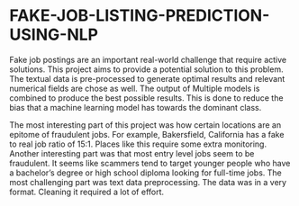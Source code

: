 # FAKE-JOB-LISTING-PREDICTION-USING-NLP

Fake job postings are an important real-world challenge that require active solutions. This project aims to provide a potential solution to this problem. The textual data is pre-processed to generate optimal results and relevant numerical fields are chose as well. The output of Multiple models is combined to produce the best possible results. This is done to reduce the bias that a machine learning model has towards the dominant class.

The most interesting part of this project was how certain locations are an epitome of fraudulent jobs. For example, Bakersfield, California has a fake to real job ratio of 15:1. Places like this require some extra monitoring. Another interesting part was that most entry level jobs seem to be fraudulent. It seems like scammers tend to target younger people who have a bachelor’s degree or high school diploma looking for full-time jobs. The most challenging part was text data preprocessing. The data was in a very format. Cleaning it required a lot of effort.

